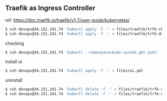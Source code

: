 ## Traefik as Ingress Controller

ref: https://doc.traefik.io/traefik/v1.7/user-guide/kubernetes/


```sh
$ ssh devops@34.151.241.74 'kubectl apply -f -' < files/traefik/trfk-rbac.yaml
$ ssh devops@34.151.241.74 'kubectl apply -f -' < files/traefik/trfk-ds.yaml
```
checking 
```sh
$ ssh devops@34.151.241.74 'kubectl --namespace=kube-system get pods'
```

install ui
```sh
$ ssh devops@34.151.241.74 'kubectl apply -f -' < files/ui.yml
```
uninstall

```sh
$ ssh devops@34.151.241.74 'kubectl delete -f -' < files/traefik/trfk-rbac.yaml
$ ssh devops@34.151.241.74 'kubectl delete -f -' < files/traefik/trfk-ds.yaml
```